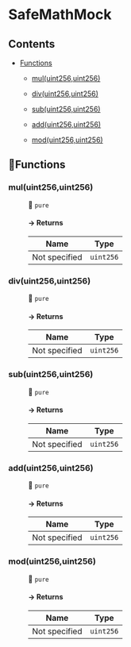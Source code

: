 # <span id="SafeMathMock"></span> SafeMathMock
> 





## Contents


- [Functions](#SafeMathMock--Functions)


  - [mul(uint256,uint256)](#SafeMathMock--function--mul(uint256,uint256))


  - [div(uint256,uint256)](#SafeMathMock--function--div(uint256,uint256))


  - [sub(uint256,uint256)](#SafeMathMock--function--sub(uint256,uint256))


  - [add(uint256,uint256)](#SafeMathMock--function--add(uint256,uint256))


  - [mod(uint256,uint256)](#SafeMathMock--function--mod(uint256,uint256))



## 🚀Functions <a name="SafeMathMock--Functions"></a>
<dl>
<dt> <h3> mul(uint256,uint256) <a name="SafeMathMock--function--mul(uint256,uint256)"></a> </h3> </dt>
<dd>

 👀 `pure`

#### → Returns
| Name | Type |
|:-:|:-:|
|  Not specified  | `uint256` |



</dd>
<dt> <h3> div(uint256,uint256) <a name="SafeMathMock--function--div(uint256,uint256)"></a> </h3> </dt>
<dd>

 👀 `pure`

#### → Returns
| Name | Type |
|:-:|:-:|
|  Not specified  | `uint256` |



</dd>
<dt> <h3> sub(uint256,uint256) <a name="SafeMathMock--function--sub(uint256,uint256)"></a> </h3> </dt>
<dd>

 👀 `pure`

#### → Returns
| Name | Type |
|:-:|:-:|
|  Not specified  | `uint256` |



</dd>
<dt> <h3> add(uint256,uint256) <a name="SafeMathMock--function--add(uint256,uint256)"></a> </h3> </dt>
<dd>

 👀 `pure`

#### → Returns
| Name | Type |
|:-:|:-:|
|  Not specified  | `uint256` |



</dd>
<dt> <h3> mod(uint256,uint256) <a name="SafeMathMock--function--mod(uint256,uint256)"></a> </h3> </dt>
<dd>

 👀 `pure`

#### → Returns
| Name | Type |
|:-:|:-:|
|  Not specified  | `uint256` |



</dd>
</dl>
